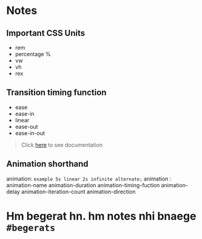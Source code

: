 # Notes
## Important CSS Units
- rem
- percentage %
- vw
- vh
- rex

## Transition timing function
- ease
- ease-in
- linear
- ease-out
- ease-in-out
>Click [here](https://www.w3schools.com/css/css3_transitions.asp) to see documentation

## Animation shorthand
 animation: `example 5s linear 2s infinite alternate;`
 animation : animation-name animation-duration animation-timing-fuction animation-delay animation-iteration-count animation-direction

# Hm begerat hn. hm notes nhi bnaege `#begerats`